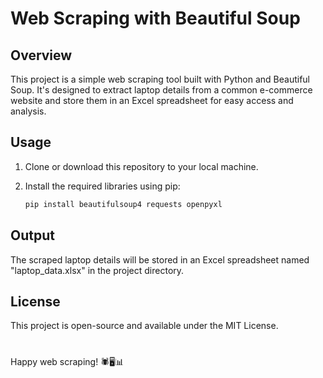 # Web Scraping with Beautiful Soup

## Overview

This project is a simple web scraping tool built with Python and Beautiful Soup. It's designed to extract laptop details from a common e-commerce website and store them in an Excel spreadsheet for easy access and analysis.

## Usage

1. Clone or download this repository to your local machine.

2. Install the required libraries using pip:

   ```bash
   pip install beautifulsoup4 requests openpyxl

## Output
The scraped laptop details will be stored in an Excel spreadsheet named "laptop_data.xlsx" in the project directory.

## License
This project is open-source and available under the MIT License.

#
Happy web scraping! 🕷️🖥️📊
